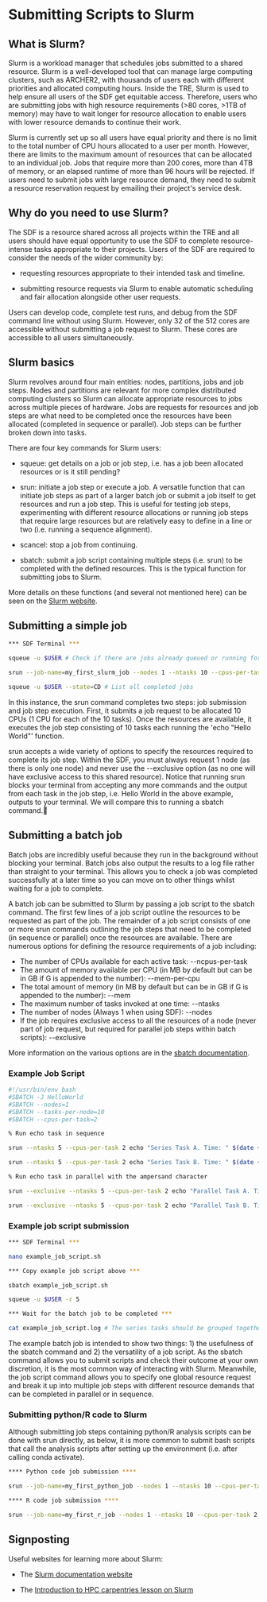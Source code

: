 # Submitting Scripts to Slurm

## What is Slurm?

Slurm is a workload manager that schedules jobs submitted to a shared resource.
Slurm is a well-developed tool that can manage large computing clusters, such as ARCHER2, with thousands of users each with different priorities and allocated computing hours.
Inside the TRE, Slurm is used to help ensure all users of the SDF get equitable access.
Therefore, users who are submitting jobs with high resource requirements (>80 cores, >1TB of memory) may have to wait longer for resource allocation to enable users with lower resource demands to continue their work.

Slurm is currently set up so all users have equal priority and there is no limit to the total number of CPU hours allocated to a user per month.
However, there are limits to the maximum amount of resources that can be allocated to an individual job.
Jobs that require more than 200 cores, more than 4TB of memory, or an elapsed runtime of more than 96 hours will be rejected.
If users need to submit jobs with large resource demand, they need to submit a resource reservation request by emailing their project's service desk.

## Why do you need to use Slurm?

The SDF is a resource shared across all projects within the TRE and all users should have equal opportunity to use the SDF to complete resource-intense tasks appropriate to their projects.
Users of the SDF are required to consider the needs of the wider community by:

- requesting resources appropriate to their intended task and timeline.

- submitting resource requests via Slurm to enable automatic scheduling and fair allocation alongside other user requests.

Users can develop code, complete test runs, and debug from the SDF command line without using Slurm.
However, only 32 of the 512 cores are accessible without submitting a job request to Slurm.
These cores are accessible to all users simultaneously.

## Slurm basics

Slurm revolves around four main entities: nodes, partitions, jobs and job steps.
Nodes and partitions are relevant for more complex distributed computing clusters so Slurm can allocate appropriate resources to jobs across multiple pieces of hardware.
Jobs are requests for resources and job steps are what need to be completed once the resources have been allocated (completed in sequence or parallel).
Job steps can be further broken down into tasks.

There are four key commands for Slurm users:

- squeue: get details on a job or job step, i.e. has a job been allocated resources or is it still pending?

- srun: initiate a job step or execute a job. A versatile function that can initiate job steps as part of a larger batch job or submit a job itself to get resources and run a job step. This is useful for testing job steps, experimenting with different resource allocations or running job steps that require large resources but are relatively easy to define in a line or two (i.e. running a sequence alignment).

- scancel: stop a job from continuing.

- sbatch: submit a job script containing multiple steps (i.e. srun) to be completed with the defined resources. This is the typical function for submitting jobs to Slurm.

More details on these functions (and several not mentioned here) can be seen on the [Slurm website](https://slurm.schedmd.com/quickstart.html).

## Submitting a simple job

```bash
*** SDF Terminal ***

squeue -u $USER # Check if there are jobs already queued or running for you

srun --job-name=my_first_slurm_job --nodes 1 --ntasks 10 --cpus-per-task 2 echo 'Hello World'

squeue -u $USER --state=CD # List all completed jobs
```

In this instance, the srun command completes two steps: job submission and job step execution. First, it submits a job request to be allocated 10 CPUs (1 CPU for each of the 10 tasks). Once the resources are available, it executes the job step consisting of 10 tasks each running the 'echo "Hello World"' function.

srun accepts a wide variety of options to specify the resources required to complete its job step.
Within the SDF, you must always request 1 node (as there is only one node) and never use the --exclusive option (as no one will have exclusive access to this shared resource).
Notice that running srun blocks your terminal from accepting any more commands and the output from each task in the job step, i.e. Hello World in the above example, outputs to your terminal.
We will compare this to running a sbatch command.

## Submitting a batch job

Batch jobs are incredibly useful because they run in the background without blocking your terminal. Batch jobs also output the results to a log file rather than straight to your terminal.
This allows you to check a job was completed successfully at a later time so you can move on to other things whilst waiting for a job to complete.

A batch job can be submitted to Slurm by passing a job script to the sbatch command. The first few lines of a job script outline the resources to be requested as part of the job. The remainder of a job script consists of one or more srun commands outlining the job steps that need to be completed (in sequence or parallel) once the resources are available. There are numerous options for defining the resource requirements of a job including:

- The number of CPUs available for each active task: --ncpus-per-task
- The amount of memory available per CPU (in MB by default but can be in GB if G is appended to the number): --mem-per-cpu
- The total amount of memory (in MB by default but can be in GB if G is appended to the number): --mem
- The maximum number of tasks invoked at one time: --ntasks
- The number of nodes (Always 1 when using SDF): --nodes
- If the job requires exclusive access to all the resources of a node (never part of job request, but required for parallel job steps within batch scripts): --exclusive

More information on the various options are in the [sbatch documentation](https://slurm.schedmd.com/sbatch.html).

### Example Job Script

```bash
#!/usr/bin/env bash
#SBATCH -J HelloWorld
#SBATCH --nodes=1
#SBATCH --tasks-per-node=10
#SBATCH --cpus-per-task=2

% Run echo task in sequence

srun --ntasks 5 --cpus-per-task 2 echo "Series Task A. Time: " $(date +”%H:%M:%S”)

srun --ntasks 5 --cpus-per-task 2 echo "Series Task B. Time: " $(date +”%H:%M:%S”)

% Run echo task in parallel with the ampersand character

srun --exclusive --ntasks 5 --cpus-per-task 2 echo "Parallel Task A. Time: " $(date +”%H:%M:%S”) &

srun --exclusive --ntasks 5 --cpus-per-task 2 echo "Parallel Task B. Time: " $(date +”%H:%M:%S”)

```

### Example job script submission

```bash
*** SDF Terminal ***

nano example_job_script.sh

*** Copy example job script above ***

sbatch example_job_script.sh

squeue -u $USER -r 5

*** Wait for the batch job to be completed ***

cat example_job_script.log # The series tasks should be grouped together and the parallel tasks interspersed.
```

The example batch job is intended to show two things: 1) the usefulness of the sbatch command and 2) the versatility of a job script. As the sbatch command allows you to submit scripts and check their outcome at your own discretion, it is the most common way of interacting with Slurm. Meanwhile, the job script command allows you to specify one global resource request and break it up into multiple job steps with different resource demands that can be completed in parallel or in sequence.

### Submitting python/R code to Slurm

Although submitting job steps containing python/R analysis scripts can be done with srun directly, as below, it is more common to submit bash scripts that call the analysis scripts after setting up the environment (i.e. after calling conda activate).

```bash
**** Python code job submission ****

srun --job-name=my_first_python_job --nodes 1 --ntasks 10 --cpus-per-task 2 --mem 10G python3 example_script.py

**** R code job submission ****

srun --job-name=my_first_r_job --nodes 1 --ntasks 10 --cpus-per-task 2 --mem 10G Rscript example_script.R
```

## Signposting

Useful websites for learning more about Slurm:

- The [Slurm documentation website](https://slurm.schedmd.com/documentation.html)

- The [Introduction to HPC carpentries lesson on Slurm](https://carpentries-incubator.github.io/hpc-intro/13-scheduler/index.html)
